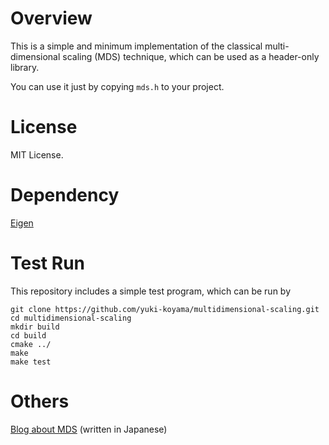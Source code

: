 # Overview #

This is a simple and minimum implementation of the classical multi-dimensional scaling (MDS) technique, which can be used as a header-only library. 

You can use it just by copying `mds.h` to your project.

# License #
MIT License.

# Dependency #
[Eigen](http://eigen.tuxfamily.org/)

# Test Run

This repository includes a simple test program, which can be run by
```
git clone https://github.com/yuki-koyama/multidimensional-scaling.git
cd multidimensional-scaling
mkdir build
cd build
cmake ../
make
make test
```

# Others #
[Blog about MDS](http://yuki-koyama.hatenablog.com/entry/2015/07/13/015736) (written in Japanese)
